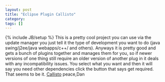 ```yaml
---
layout: post
title: "Eclipse Plugin Callisto"
category:
tags: []
---
```

{% include JB/setup %}
This is a pretty cool project you can use via the update manager you just tell it the type of development you want to do (java swing/j2ee/java webapps/c++/ and others). Anyways it is pretty good and gets a bunch of plugins together and manages them for you, so if newer versions of one thing still require an older version of another plug in it deals with any incompatibility issues. You select what you want and then it will say you need other dependencies click the button that says get required. That seems to be it. [Callisto](http://www.eclipse.org/callisto/) peace,Dan
